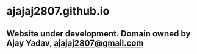 # ajajaj2807.github.io

## Website under development. Domain owned by Ajay Yadav, ajajaj2807@gmail.com
